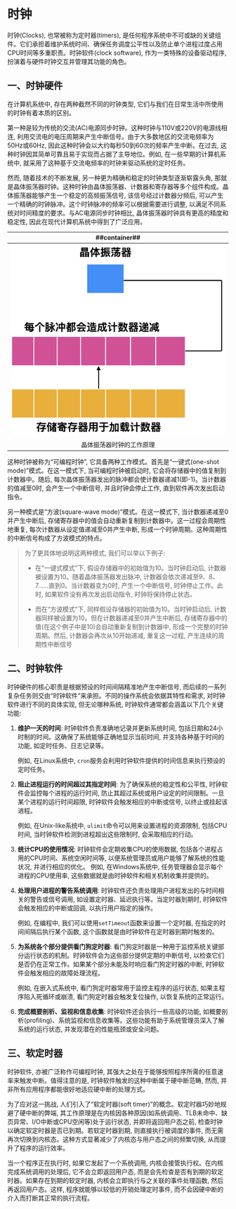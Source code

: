 # 时钟
时钟(Clocks), 也常被称为定时器(timers), 是任何程序系统中不可或缺的关键组件。它们承担着维护系统时间、确保任务调度公平性以及防止单个进程过度占用CPU时间等多重职责。时钟软件(clock software), 作为一类特殊的设备驱动程序, 扮演着与硬件时钟交互并管理其功能的角色。

## 一、时钟硬件
在计算机系统中, 存在两种截然不同的时钟类型, 它们与我们在日常生活中所使用的时钟有着本质的区别。

第一种是较为传统的交流(AC)电源同步时钟。这种时钟与110V或220V的电源线相连, 利用交流电的电压周期来产生中断信号。由于大多数地区的交流电频率为50Hz或60Hz, 因此这种时钟会以大约每秒50到60次的频率产生中断。在过去, 这种时钟因其简单可靠且易于实现而占据了主导地位。例如, 在一些早期的计算机系统中, 就采用了这种基于交流电频率的时钟来驱动系统的定时任务。

然而, 随着技术的不断发展, 另一种更为精确和稳定的时钟类型逐渐崭露头角, 那就是晶体振荡器时钟。这种时钟由晶体振荡器、计数器和寄存器等多个组件构成。晶体振荡器能够产生一个稳定的高频振荡信号, 该信号经过计数器分频后, 可以产生一个精确的时钟脉冲。这个时钟脉冲的频率可以根据需要进行调整, 以满足不同系统对时间精度的要求。与AC电源同步时钟相比, 晶体振荡器时钟具有更高的精度和稳定性, 因此在现代计算机系统中得到了广泛应用。

| ##container## |
|:--:|
|![PixPin_2025-01-27_22-31-58.png ##w500##](./PixPin_2025-01-27_22-31-58.png)|
|晶体振荡器时钟的工作原理|

这种时钟被称为“可编程时钟”, 它具备两种工作模式。首先是“一键式(one-shot mode)”模式。在这一模式下, 当可编程时钟被启动时, 它会将存储器中的值复制到计数器中。随后, 每次晶体振荡器发出的脉冲都会使计数器递减1(即-1)。当计数器的值减至0时, 会产生一个中断信号, 并且时钟会停止工作, 直到软件再次发出启动指令。

另一种模式是“方波(square-wave mode)”模式。在这一模式下, 当计数器递减至0并产生中断后, 存储寄存器中的值会自动重新复制到计数器中。这一过程会周期性地重复, 每次计数器从设定值递减至0并产生中断, 形成一个时钟周期。这种周期性的中断信号构成了方波模式的特点。

> 为了更具体地说明这两种模式, 我们可以举以下例子:
>
> - 在“一键式模式”下, 假设存储器中的初始值为10。当时钟启动后, 计数器被设置为10。随着晶体振荡器发出脉冲, 计数器会依次递减至9、8、7……直到0。当计数器变为0时, 产生一个中断信号, 时钟停止工作。此时, 如果软件没有再次发出启动指令, 时钟将保持停止状态。
>
> - 而在“方波模式”下, 同样假设存储器的初始值为10。当时钟启动后, 计数器同样被设置为10。但在计数器递减至0并产生中断后, 存储寄存器中的值(在这个例子中是10)会自动重新复制到计数器中, 形成一个完整的时钟周期。然后, 计数器会再次从10开始递减, 重复这一过程, 产生连续的周期性中断信号

## 二、时钟软件
时钟硬件的核心职责是根据预设的时间间隔精准地产生中断信号, 而后续的一系列复杂任务则交由“时钟软件”来承担。不同的操作系统会依据其特性和需求, 对时钟软件进行不同的具体实现, 但无论哪种系统, 时钟软件通常都会涵盖以下几个关键功能: 

1. **维护一天的时间**: 时钟软件负责准确地记录并更新系统时间, 包括日期和24小时制的时间。这确保了系统能够正确地显示当前时间, 并支持各种基于时间的功能, 如定时任务、日志记录等。

    例如, 在Linux系统中, `cron`服务会利用时钟软件提供的时间信息来执行预设的定时任务。

2. **阻止进程运行的时间超过其指定时间**: 为了确保系统的稳定性和公平性, 时钟软件会监控每个进程的运行时间, 防止其超过系统或用户设定的时间限制。一旦某个进程的运行时间超限, 时钟软件会触发相应的中断或信号, 以终止或挂起该进程。

    例如, 在Unix-like系统中, `ulimit`命令可以用来设置进程的资源限制, 包括CPU时间, 当时钟软件检测到进程超出这些限制时, 会采取相应的行动。

3. **统计CPU的使用情况**: 时钟软件会定期收集CPU的使用数据, 包括各个进程占用的CPU时间、系统空闲时间等, 以便系统管理员或用户能够了解系统的性能状况, 并进行相应的优化。
    例如, 在Windows系统中, 任务管理器会显示每个进程的CPU使用率, 这些数据就是由时钟软件和相关机制收集并提供的。

4. **处理用户进程的警告系统调用**: 时钟软件还负责处理用户进程发出的与时间相关的警告或信号调用, 如设置定时器、延迟执行等。当定时器到期时, 时钟软件会触发相应的中断或回调, 以执行用户指定的操作。

    例如, 在编程中, 我们可以使用`setTimeout`函数来设置一个定时器, 在指定的时间间隔后执行某个函数, 这个函数就是由时钟软件在定时器到期时触发的。

5. **为系统各个部分提供看门狗定时器**: 看门狗定时器是一种用于监控系统关键部分运行状态的机制。时钟软件会为这些部分提供定期的中断信号, 以检查它们是否仍在正常工作。如果某个部分未能及时响应看门狗定时器的中断, 时钟软件会触发相应的故障处理流程。

    例如, 在嵌入式系统中, 看门狗定时器常用于监控主程序的运行状态, 如果主程序陷入死循环或崩溃, 看门狗定时器会触发复位操作, 以恢复系统的正常运行。

6. **完成概要剖析、监视和信息收集**: 时钟软件还会执行一些高级的功能, 如概要剖析(profiling)、系统监视和信息收集等。这些功能有助于系统管理员深入了解系统的运行状态, 并发现潜在的性能瓶颈或安全问题。

## 三、软定时器
时钟软件, 亦被广泛称作可编程时钟, 其强大之处在于能够按照程序所需的任意速率来触发中断。值得注意的是, 时钟软件触发的这种中断属于硬中断范畴, 然而, 并非所有应用程序都能很好地适应硬中断的处理方式。

为了应对这一挑战, 人们引入了“软定时器(soft timer)”的概念。软定时器巧妙地规避了硬中断的弊端, 其工作原理是在内核因各种原因(如系统调用、TLB未命中、缺页异常、I/O中断或CPU空闲等)处于运行状态, 并即将返回用户态之前, 检查时钟以确定软定时器是否已到期。若软定时器到期, 则直接执行被调度的事件, 而无需再次切换到内核态。这种方式显著减少了内核态与用户态之间的频繁切换, 从而提升了程序的运行效率。

当一个程序正在执行时, 如果它发起了一个系统调用, 内核会接管执行权。在内核完成系统调用的处理后, 它不会立即返回用户态, 而是会先检查是否有到期的软定时器。如果存在到期的软定时器, 内核会立即执行与之关联的事件处理函数, 然后再返回用户态。这样, 程序就能够以较低的开销处理定时事件, 而不会因硬中断的介入而打断其正常的执行流程。